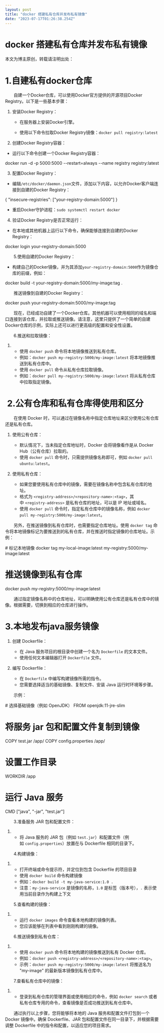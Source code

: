 ```yaml
---
layout: post
title: "docker 搭建私有仓库并发布私有镜像"
date: "2023-07-17T01:26:38.254Z"
---
```

docker 搭建私有仓库并发布私有镜像
====================

本文为博主原创，转载请注明出处：　　

1.自建私有docker仓库
==============

　　自建一个Docker仓库，可以使用Docker官方提供的开源项目Docker Registry。以下是一些基本步骤：

1.  安装Docker Registry：
    
    *   在服务器上安装Docker引擎。
        
    *   使用以下命令拉取Docker Registry镜像：`docker pull registry:latest`
        
2.  创建Docker Registry容器：
    

*   运行以下命令创建一个Docker Registry容器：
    

docker run -d -p 5000:5000 --restart=always --name registry registry:latest

3.  配置Docker Registry：
    

*   编辑`/etc/docker/daemon.json`文件，添加以下内容，以允许Docker客户端连接到自建的Docker Registry：
    

{
  "insecure-registries": \["your-registry-domain:5000"\]
}

*   重启Docker守护进程：`sudo systemctl restart docker`
    

4.  验证Docker Registry是否正常运行：
    

*   在本地或其他机器上运行以下命令，确保能够连接到自建的Docker Registry：
    

docker login your-registry-domain:5000

　　5.使用自建的Docker Registry：

*   构建自己的Docker镜像，并为其添加`your-registry-domain:5000`作为镜像仓库的前缀，例如：
    

docker build -t your-registry-domain:5000/my-image:tag .

　　推送镜像到自建的Docker Registry：

docker push your-registry-domain:5000/my-image:tag

　　现在，已经成功自建了一个Docker仓库。其他机器可以使用相同的域名和端口连接到该仓库，并拉取或推送镜像。请注意，这里只提供了一个简单的自建Docker仓库的示例，实际上还可以进行更高级的配置和安全性设置。

　　6.推送和拉取镜像：

1.  *   使用 `docker push` 命令将本地镜像推送到私有仓库。
    *   例如：`docker push my-registry:5000/my-image:latest` 将本地镜像推送到私有仓库中。
    *   使用 `docker pull` 命令从私有仓库拉取镜像。
    *   例如：`docker pull my-registry:5000/my-image:latest` 将从私有仓库中拉取指定镜像。

 2.公有仓库和私有仓库得使用和区分
==================

　　在使用 Docker 时，可以通过在镜像名称中指定仓库地址来区分使用公有仓库还是私有仓库。

1.  使用公有仓库：
    
    *   默认情况下，当未指定仓库地址时，Docker 会将镜像看作是从 Docker Hub（公有仓库）拉取的。
    *   使用 `docker pull` 命令时，只需提供镜像名称即可，例如 `docker pull ubuntu:latest`。
2.  使用私有仓库：
    
    *   如果您要使用私有仓库中的镜像，需要在镜像名称中包含私有仓库的地址。
    *   格式为 `<registry-address>/<repository-name>:<tag>`，其中 `<registry-address>` 是私有仓库的地址，可以是 IP 地址或域名。
    *   使用 `docker pull` 命令时，指定私有仓库中的镜像名称，例如 `docker pull my-registry:5000/my-image:latest`。

　　另外，在推送镜像到私有仓库时，也需要指定仓库地址。使用 `docker tag` 命令将本地镜像标记为要推送到的私有仓库，并在推送时指定镜像的仓库地址。示例：

\# 标记本地镜像
docker tag my\-local-image:latest my-registry:5000/my-image:latest

# 推送镜像到私有仓库
docker push my\-registry:5000/my-image:latest

　　通过指定镜像名称中的仓库地址，可以明确使用公有仓库还是私有仓库中的镜像。根据需要，切换到相应的仓库进行操作。

3.本地发布java服务镜像
==============

1.  创建 Dockerfile：
    
    *   在 Java 服务项目的根目录中创建一个名为 `Dockerfile` 的文本文件。
    *   使用任何文本编辑器打开 `Dockerfile` 文件。
2.  编写 Dockerfile：
    
    *   在 `Dockerfile` 中编写构建镜像所需的指令。
    *   您需要选择适当的基础镜像、复制文件、安装 Java 运行时环境等步骤。

　　示例：

\# 选择基础镜像（例如 OpenJDK）
FROM openjdk:11\-jre-slim

# 将服务 jar 包和配置文件复制到镜像
COPY test.jar /app/
COPY config.properties /app/

# 设置工作目录
WORKDIR /app

# 运行 Java 服务
CMD \["java", "\-jar", "test.jar"\]

　　3.准备服务 JAR 包和配置文件：

1.  *   将 Java 服务的 JAR 包（例如 `test.jar`）和配置文件（例如 `config.properties`）放置在与 Dockerfile 相同的目录下。

　　4.构建镜像：

1.  *   打开终端或命令提示符，并定位到包含 Dockerfile 的项目目录
    *   使用 `docker build` 命令构建镜像
    *   例如：`docker build -t my-java-service:1.0 .`
    *   注意：`my-java-service` 是镜像的名称，`1.0` 是标签（版本号），`.` 表示使用当前目录作为构建上下文

　　5.查看构建的镜像：

1.  *   运行 `docker images` 命令查看本地构建的镜像列表。
    *   您应该能够在列表中看到刚刚构建的镜像。

　　6.推送镜像到私有仓库：

1.  *   使用 `docker push` 命令将本地构建的镜像推送到私有 Docker 仓库。
    *   例如：`docker push <registry-address>/<repository-name>:<tag>`。
    *   示例：`docker push my-registry:5000/my-image:latest` 将推送名为 "my-image" 的最新版本镜像到私有仓库中。

　　7.查看私有仓库中的镜像：

1.  *   登录到私有仓库的管理界面或使用相应的命令，例如 `docker search` 或者私有仓库专用的命令，查看镜像是否成功推送到私有仓库中。

　　通过执行以上步骤，您将能够将本地的 Java 服务和配置文件打包到一个 Docker 镜像中。确保 Dockerfile、JAR 包和配置文件在同一目录下，并根据需要调整 Dockerfile 中的指令和配置，以适应您的项目需求。